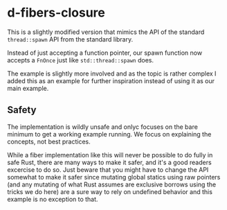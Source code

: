 # d-fibers-closure

This is a slightly modified version that mimics the API of the standard `thread::spawn` API from the standard library.

Instead of just accepting a function pointer, our spawn function now accepts
a `FnOnce` just like `std::thread::spawn` does.

The example is slightly more involved and as the topic is rather complex I added this as an example for further inspiration instead of using it as our main example.

## Safety

The implementation is wildly unsafe and onlyc focuses on the bare minimum to get a working example running. We focus on explaining the concepts, not best practices. 

While a fiber implementation like this will never be possible to do fully in safe Rust, there are many ways to make it safer, and it's a good readers excercise to do so. Just beware that you might have to change the API somewhat to make it safer since mutating global statics using raw pointers (and any mutating of what Rust assumes are exclusive borrows using the tricks we do here) are a sure way to rely on undefined behavior and this example is no exception to that.
